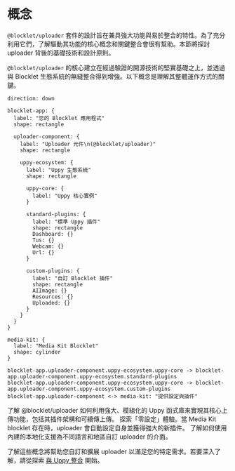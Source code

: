# 概念

`@blocklet/uploader` 套件的設計旨在兼具強大功能與易於整合的特性。為了充分利用它們，了解驅動其功能的核心概念和關鍵整合會很有幫助。本節將探討 uploader 背後的基礎技術和設計原則。

`@blocklet/uploader` 的核心建立在經過驗證的開源技術的堅實基礎之上，並透過與 Blocklet 生態系統的無縫整合得到增強。以下概念是理解其整體運作方式的關鍵。

```d2 高階架構
direction: down

blocklet-app: {
  label: "您的 Blocklet 應用程式"
  shape: rectangle

  uploader-component: {
    label: "Uploader 元件\n(@blocklet/uploader)"
    shape: rectangle

    uppy-ecosystem: {
      label: "Uppy 生態系統"
      shape: rectangle

      uppy-core: {
        label: "Uppy 核心實例"
      }

      standard-plugins: {
        label: "標準 Uppy 插件"
        shape: rectangle
        Dashboard: {}
        Tus: {}
        Webcam: {}
        Url: {}
      }

      custom-plugins: {
        label: "自訂 Blocklet 插件"
        shape: rectangle
        AIImage: {}
        Resources: {}
        Uploaded: {}
      }
    }
  }
}

media-kit: {
  label: "Media Kit Blocklet"
  shape: cylinder
}

blocklet-app.uploader-component.uppy-ecosystem.uppy-core -> blocklet-app.uploader-component.uppy-ecosystem.standard-plugins
blocklet-app.uploader-component.uppy-ecosystem.uppy-core -> blocklet-app.uploader-component.uppy-ecosystem.custom-plugins
blocklet-app.uploader-component <-> media-kit: "提供設定與插件"
```

<x-cards data-columns="3">
  <x-card data-title="與 Uppy 整合" data-icon="lucide:puzzle" data-href="/concepts/uppy-integration">
    了解 @blocklet/uploader 如何利用強大、模組化的 Uppy 函式庫來實現其核心上傳功能，包括其插件架構和可續傳上傳。
  </x-card>
  <x-card data-title="與 Media Kit 整合" data-icon="lucide:cloud" data-href="/concepts/media-kit-integration">
    探索「零設定」體驗。當 Media Kit blocklet 存在時，uploader 會自動設定自身並獲得強大的新插件。
  </x-card>
  <x-card data-title="國際化 (i18n)" data-icon="lucide:languages" data-href="/concepts/i18n">
    了解如何使用內建的本地化支援為不同語言和地區自訂 uploader 的介面。
  </x-card>
</x-cards>

了解這些概念將幫助您自訂和擴展 uploader 以滿足您的特定需求。若要深入了解，請從探索 [與 Uppy 整合](./concepts-uppy-integration.md) 開始。